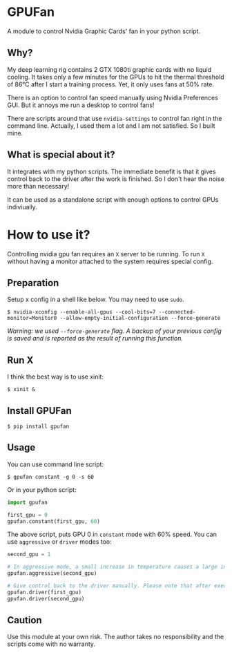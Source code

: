 GPUFan
======

A module to control Nvidia Graphic Cards' fan in your python script.

## Why?

My deep learning rig contains 2 GTX 1080ti graphic cards with no liquid cooling. It takes only a few minutes for the GPUs to hit the thermal threshold of 86°C after I start a training process. Yet, it only uses fans at 50% rate.

There is an option to control fan speed manually using Nvidia Preferences GUI. But it annoys me run a desktop to control fans!

There are scripts around that use `nvidia-settings` to control fan right in the command line. Actually, I used them a lot and I am not satisfied. So I built mine.

## What is special about it?

It integrates with my python scripts. The immediate benefit is that it gives control back to the driver after the work is finished. So I don't hear the noise more than necessary!

It can be used as a standalone script with enough options to control GPUs indiviually.

# How to use it?

Controlling nvidia gpu fan requires an `X` server to be running. To run `X` without having a monitor attached to the system requires special config.


## Preparation

Setup x config in a shell like below. You may need to use `sudo`.

```
$ nvidia-xconfig --enable-all-gpus --cool-bits=7 --connected-monitor=Monitor0 --allow-empty-initial-configuration --force-generate
```

*Warning: we used `--force-generate` flag. A backup of your previous config is saved and is reported as the result of running this function.*

## Run X

I think the best way is to use xinit:

```
$ xinit &
```

## Install GPUFan

```
$ pip install gpufan
```

## Usage

You can use command line script:

```
$ gpufan constant -g 0 -s 60
```

Or in your python script:

```python
import gpufan

first_gpu = 0
gpufan.constant(first_gpu, 60)
```

The above script, puts GPU 0 in `constant` mode with 60% speed. You can use `aggressive` or `driver` modes too:

```python
second_gpu = 1

# In aggressive mode, a small increase in temperature causes a large increase in fan speed.
gpufan.aggressive(second_gpu)

# Give control back to the driver manually. Please note that after execution is finished, this line is automatically called so you don't have to.
gpufan.driver(first_gpu)
gpufan.driver(second_gpu)
```

## Caution

Use this module at your own risk. The author takes no responsibility and the scripts come with no warranty.
